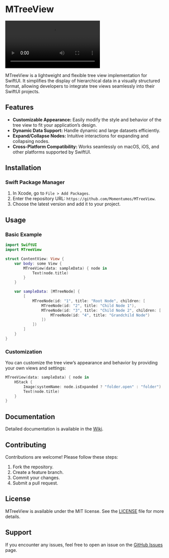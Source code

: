 # MTreeView

![Demo Video](Resources/demo.mp4)

MTreeView is a lightweight and flexible tree view implementation for SwiftUI. It simplifies the display of hierarchical data in a visually structured format, allowing developers to integrate tree views seamlessly into their SwiftUI projects.

## Features

- **Customizable Appearance:** Easily modify the style and behavior of the tree view to fit your application’s design.
- **Dynamic Data Support:** Handle dynamic and large datasets efficiently.
- **Expand/Collapse Nodes:** Intuitive interactions for expanding and collapsing nodes.
- **Cross-Platform Compatibility:** Works seamlessly on macOS, iOS, and other platforms supported by SwiftUI.

## Installation

### Swift Package Manager

1. In Xcode, go to `File > Add Packages`.
2. Enter the repository URL: `https://github.com/Momentumos/MTreeView`.
3. Choose the latest version and add it to your project.

## Usage

### Basic Example

```swift
import SwiftUI
import MTreeView

struct ContentView: View {
    var body: some View {
        MTreeView(data: sampleData) { node in
            Text(node.title)
        }
    }

    var sampleData: [MTreeNode] {
        [
            MTreeNode(id: "1", title: "Root Node", children: [
                MTreeNode(id: "2", title: "Child Node 1"),
                MTreeNode(id: "3", title: "Child Node 2", children: [
                    MTreeNode(id: "4", title: "Grandchild Node")
                ])
            ])
        ]
    }
}
```

### Customization

You can customize the tree view’s appearance and behavior by providing your own views and settings:

```swift
MTreeView(data: sampleData) { node in
    HStack {
        Image(systemName: node.isExpanded ? "folder.open" : "folder")
        Text(node.title)
    }
}
```

## Documentation

Detailed documentation is available in the [Wiki](https://github.com/Momentumos/MTreeView/wiki).

## Contributing

Contributions are welcome! Please follow these steps:

1. Fork the repository.
2. Create a feature branch.
3. Commit your changes.
4. Submit a pull request.

## License

MTreeView is available under the MIT license. See the [LICENSE](LICENSE) file for more details.

## Support

If you encounter any issues, feel free to open an issue on the [GitHub Issues](https://github.com/Momentumos/MTreeView/issues) page.

